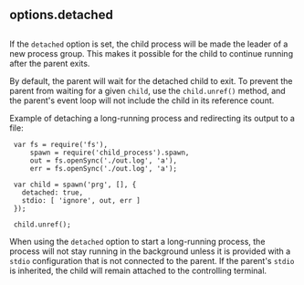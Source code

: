 ## options.detached

## 

If the `detached` option is set, the child process will be made the leader of a
new process group. This makes it possible for the child to continue running 
after the parent exits.

By default, the parent will wait for the detached child to exit. To prevent
the parent from waiting for a given `child`, use the `child.unref()` method,
and the parent's event loop will not include the child in its reference count.

Example of detaching a long-running process and redirecting its output to a
file:

     var fs = require('fs'),
         spawn = require('child_process').spawn,
         out = fs.openSync('./out.log', 'a'),
         err = fs.openSync('./out.log', 'a');
    
     var child = spawn('prg', [], {
       detached: true,
       stdio: [ 'ignore', out, err ]
     });
    
     child.unref();

When using the `detached` option to start a long-running process, the process
will not stay running in the background unless it is provided with a `stdio`
configuration that is not connected to the parent. If the parent's `stdio` is
inherited, the child will remain attached to the controlling terminal.